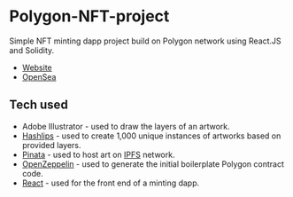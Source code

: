 # Polygon-NFT-project
Simple NFT minting dapp project build on Polygon network using React.JS and Solidity.

- [Website](https://practical-joliot-27375b.netlify.app/)
- [OpenSea](https://opensea.io/collection/coronft)

## Tech used
- Adobe Illustrator - used to draw the layers of an artwork.
- [Hashlips](https://github.com/HashLips/hashlips_art_engine) - used to create 1,000 unique instances of artworks based on provided layers.
- [Pinata](https://www.pinata.cloud/) - used to host art on [IPFS](https://ipfs.io/) network.
- [OpenZeppelin](https://docs.openzeppelin.com/contracts/4.x/wizard) - used to generate the initial boilerplate Polygon contract code.
- [React](https://reactjs.org/) - used for the front end of a minting dapp.
